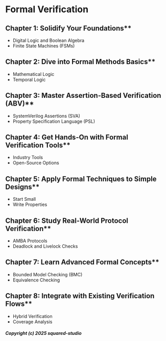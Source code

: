 # Formal Verification

## Chapter 1: Solidify Your Foundations**
   - Digital Logic and Boolean Algebra
   - Finite State Machines (FSMs)

## Chapter 2: Dive into Formal Methods Basics**
   - Mathematical Logic
   - Temporal Logic

## Chapter 3: Master Assertion-Based Verification (ABV)**
   - SystemVerilog Assertions (SVA)
   - Property Specification Language (PSL)

## Chapter 4: Get Hands-On with Formal Verification Tools**
   - Industry Tools
   - Open-Source Options

## Chapter 5: Apply Formal Techniques to Simple Designs**
   - Start Small
   - Write Properties

## Chapter 6: Study Real-World Protocol Verification**
   - AMBA Protocols
   - Deadlock and Livelock Checks

## Chapter 7: Learn Advanced Formal Concepts**
   - Bounded Model Checking (BMC)
   - Equivalence Checking

## Chapter 8: Integrate with Existing Verification Flows**
   - Hybrid Verification
   - Coverage Analysis

##### Copyright (c) 2025 squared-studio

